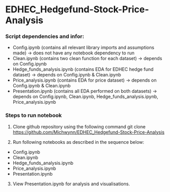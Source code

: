 # EDHEC_Hedgefund-Stock-Price-Analysis

### Script dependencies and infor: 
- Config.ipynb (contains all relevant library imports and assumptions made) -> does not have any notebook dependency to run
- Clean.ipynb (contains two clean function for each dataset) -> depends on Config.ipynb
- Hedge_funds_analysis.ipynb (contains EDA for EDHEC hedge fund dataset) -> depends on Config.ipynb & Clean.ipynb
- Price_analysis.ipynb (contains EDA for price dataset) -> depends on Config.ipynb & Clean.ipynb
- Presentation.ipynb (contains all EDA performed on both datasets) -> depends on Config.ipynb, Clean.ipynb, Hedge_funds_analysis.ipynb, Price_analysis.ipynb

### Steps to run notebook
1) Clone github repository using the following command 
   git clone https://github.com/Michwynn/EDHEC_Hedgefund-Stock-Price-Analysis

2) Run following notebooks as described in the sequence below:
  - Config.ipynb
  - Clean.ipynb
  - Hedge_funds_analysis.ipynb
  - Price_analysis.ipynb
  - Presentation.ipynb

3) View Presentation.ipynb for analysis and visualisations.
